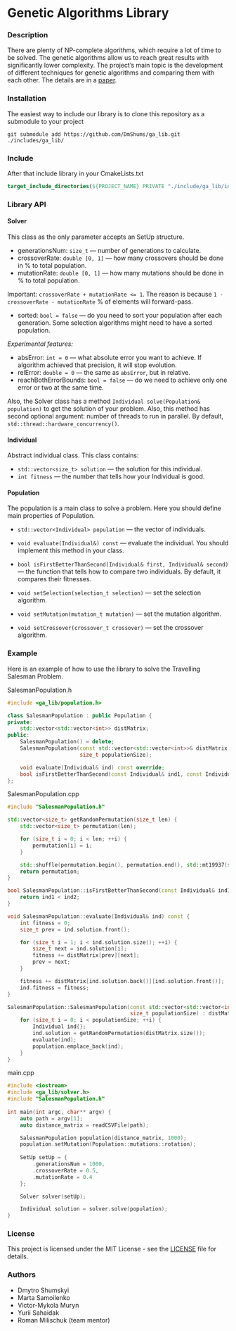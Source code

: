 # Genetic Algorithms Library

### Description

There are plenty of NP-complete algorithms, which
require a lot of time to be solved. The genetic algorithms allow
us to reach great results with significantly lower complexity. The
project’s main topic is the development of different techniques
for genetic algorithms and comparing them with each other. 
The details are in a [paper](https://www.overleaf.com/project/65e82e6d956e437be5db1335).

### Installation
The easiest way to include our library is to clone this repository as a submodule to your project

```shell
git submodule add https://github.com/DmShums/ga_lib.git ./includes/ga_lib/
```

### Include

After that include library in your CmakeLists.txt

```cmake
target_include_directories(${PROJECT_NAME} PRIVATE "./include/ga_lib/include")
```

### Library API

#### Solver

This class as the only parameter accepts an SetUp structure.

- generationsNum: `size_t` — number of generations to calculate.
- crossoverRate: `double [0, 1]` — how many crossovers should be done in % to total population.
- mutationRate: `double [0, 1]` — how many mutations should be done in % to total population.

Important: `crossoverRate + mutationRate <= 1`. The reason is because `1 - crossoverRate - mutationRate` % of elements will forward-pass.

- sorted: `bool = false` — do you need to sort your population after each generation. Some selection algorithms might need to have a sorted population.

_Experimental features:_

- absError: `int = 0` — what absolute error you want to achieve. If algorithm achieved that precision, it will stop evolution.
- relError: `double = 0` — the same as `absError`, but in relative. 
- reachBothErrorBounds: `bool = false` — do we need to achieve only one error or two at the same time.

Also, the Solver class has a method `Individual solve(Population& population)` to get the solution of your problem. 
Also, this method has second optional argument: number of threads to run in parallel. By default, `std::thread::hardware_concurrency()`.

#### Individual
Abstract individual class. This class contains:

- `std::vector<size_t> solution` — the solution for this individual.
- `int fitness` — the number that tells how your Individual is good.

#### Population
The population is a main class to solve a problem. Here you should define main properties of Population.

- `std::vector<Individual> population` — the vector of individuals.
- `void evaluate(Individual&) const` — evaluate the individual. You should implement this method in your class.
- `bool isFirstBetterThanSecond(Individual& first, Individual& second)` — the function that tells how to compare two individuals. By default, it compares their fitnesses.

- `void setSelection(selection_t selection)` — set the selection algorithm.
- `void setMutation(mutation_t mutation)` — set the mutation algorithm.
- `void setCrossover(crossover_t crossover)` — set the crossover algorithm.

### Example

Here is an example of how to use the library to solve the Travelling Salesman Problem.

SalesmanPopulation.h
```cpp
#include <ga_lib/population.h>

class SalesmanPopulation : public Population {
private:
    std::vector<std::vector<int>> distMatrix;
public:
    SalesmanPopulation() = delete;
    SalesmanPopulation(const std::vector<std::vector<int>>& distMatrix,
                       size_t populationSize);

    void evaluate(Individual& ind) const override;
    bool isFirstBetterThanSecond(const Individual& ind1, const Individual& ind2) const override;
};
```

SalesmanPopulation.cpp
```cpp
#include "SalesmanPopulation.h"

std::vector<size_t> getRandomPermutation(size_t len) {
    std::vector<size_t> permutation(len);

    for (size_t i = 0; i < len; ++i) {
        permutation[i] = i;
    }

    std::shuffle(permutation.begin(), permutation.end(), std::mt19937(std::random_device()()));
    return permutation;
}

bool SalesmanPopulation::isFirstBetterThanSecond(const Individual& ind1, const Individual& ind2) const {
    return ind1 < ind2;
}

void SalesmanPopulation::evaluate(Individual& ind) const {
    int fitness = 0;
    size_t prev = ind.solution.front();

    for (size_t i = 1; i < ind.solution.size(); ++i) {
        size_t next = ind.solution[i];
        fitness += distMatrix[prev][next];
        prev = next;
    }

    fitness += distMatrix[ind.solution.back()][ind.solution.front()];
    ind.fitness = fitness;
}

SalesmanPopulation::SalesmanPopulation(const std::vector<std::vector<int>>& distMatrix,
                                       size_t populationSize) : distMatrix(distMatrix) {
    for (size_t i = 0; i < populationSize; ++i) {
        Individual ind{};
        ind.solution = getRandomPermutation(distMatrix.size());
        evaluate(ind);
        population.emplace_back(ind);
    }
}
```
    
main.cpp
```cpp
#include <iostream>
#include <ga_lib/solver.h>
#include "SalesmanPopulation.h"
    
int main(int argc, char** argv) {
    auto path = argv[1];
    auto distance_matrix = readCSVFile(path);

    SalesmanPopulation population(distance_matrix, 1000);
    population.setMutation(Population::mutations::rotation);
    
    SetUp setUp = {
        .generationsNum = 1000,
        .crossoverRate = 0.5,
        .mutationRate = 0.4
    };

    Solver solver(setUp);

    Individual solution = solver.solve(population);
}
```

### License
This project is licensed under the MIT License - see the [LICENSE](./LICENSE) file for details.

### Authors
- Dmytro Shumskyi
- Marta Samoilenko
- Victor-Mykola Muryn
- Yurii Sahaidak
- Roman Milischuk (team mentor)
